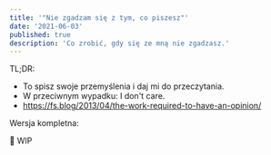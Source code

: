 ```yaml
---
title: '"Nie zgadzam się z tym, co piszesz"'
date: '2021-06-03'
published: true
description: 'Co zrobić, gdy się ze mną nie zgadzasz.'
---
```


TL;DR:
- To spisz swoje przemyślenia i daj mi do przeczytania.
- W przeciwnym wypadku: I don't care.
- https://fs.blog/2013/04/the-work-required-to-have-an-opinion/

Wersja kompletna:

🚧 WIP
